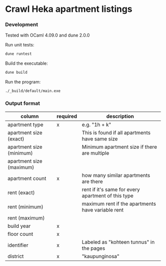 # Crawl Heka apartment listings

### Development

Tested with OCaml 4.09.0 and dune 2.0.0

Run unit tests:

```sh
dune runtest
```

Build the executable:

```sh
dune build
```

Run the program:

```
./_build/default/main.exe
```

### Output format

| column | required | description |
| ------ | -------- | ----------- |
| apartment type | x | e.g. "1h + k" |
| apartment size (exact) | | This is found if all apartments have same size |
| apartment size (minimum) | | Minimum apartment size if there are multiple |
| apartment size (maximum) | | |
| apartment count | x | how many similar apartments are there |
| rent (exact) | | rent if it's same for every apartment of this type |
| rent (minimum) | | maximum rent if the apartments have variable rent |
| rent (maximum) | | |
| build year | x | |
| floor count | x | |
| identifier | x | Labeled as "kohteen tunnus" in the pages |
| district | x | "kaupunginosa" |

